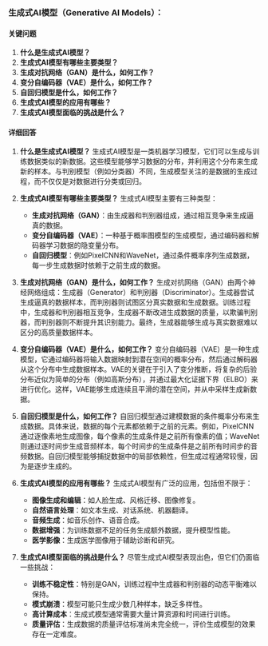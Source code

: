 ### 生成式AI模型（Generative AI Models）：

#### 关键问题

1. **什么是生成式AI模型？**
2. **生成式AI模型有哪些主要类型？**
3. **生成对抗网络（GAN）是什么，如何工作？**
4. **变分自编码器（VAE）是什么，如何工作？**
5. **自回归模型是什么，如何工作？**
6. **生成式AI模型的应用有哪些？**
7. **生成式AI模型面临的挑战是什么？**

#### 详细回答

1. **什么是生成式AI模型？**
   生成式AI模型是一类机器学习模型，它们可以生成与训练数据类似的新数据。这些模型能够学习数据的分布，并利用这个分布来生成新的样本。与判别模型（例如分类器）不同，生成模型关注的是数据的生成过程，而不仅仅是对数据进行分类或回归。

2. **生成式AI模型有哪些主要类型？**
   生成式AI模型主要有三种类型：
   - **生成对抗网络（GAN）**：由生成器和判别器组成，通过相互竞争来生成逼真的数据。
   - **变分自编码器（VAE）**：一种基于概率图模型的生成模型，通过编码器和解码器学习数据的隐变量分布。
   - **自回归模型**：例如PixelCNN和WaveNet，通过条件概率序列生成数据，每一步生成数据时依赖于之前生成的数据。

3. **生成对抗网络（GAN）是什么，如何工作？**
   生成对抗网络（GAN）由两个神经网络组成：生成器（Generator）和判别器（Discriminator）。生成器尝试生成逼真的数据样本，而判别器则试图区分真实数据和生成数据。训练过程中，生成器和判别器相互竞争，生成器不断改进生成数据的质量，以欺骗判别器，而判别器则不断提升其识别能力。最终，生成器能够生成与真实数据难以区分的高质量数据样本。

4. **变分自编码器（VAE）是什么，如何工作？**
   变分自编码器（VAE）是一种生成模型，它通过编码器将输入数据映射到潜在空间的概率分布，然后通过解码器从这个分布中生成数据样本。VAE的关键在于引入了变分推断，将复杂的后验分布近似为简单的分布（例如高斯分布），并通过最大化证据下界（ELBO）来进行优化。这样，VAE能够生成连续且平滑的潜在空间，并从中采样生成新数据。

5. **自回归模型是什么，如何工作？**
   自回归模型通过建模数据的条件概率分布来生成数据。具体来说，数据的每个元素都依赖于之前的元素。例如，PixelCNN通过逐像素地生成图像，每个像素的生成条件是之前所有像素的值；WaveNet则通过逐时间步生成音频样本，每个时间步的生成条件是之前所有时间步的音频数据。自回归模型能够捕捉数据中的局部依赖性，但生成过程通常较慢，因为是逐步生成的。

6. **生成式AI模型的应用有哪些？**
   生成式AI模型有广泛的应用，包括但不限于：
   - **图像生成和编辑**：如人脸生成、风格迁移、图像修复。
   - **自然语言处理**：如文本生成、对话系统、机器翻译。
   - **音频生成**：如音乐创作、语音合成。
   - **数据增强**：为训练数据不足的任务生成额外数据，提升模型性能。
   - **医学影像**：生成医学图像用于辅助诊断和研究。

7. **生成式AI模型面临的挑战是什么？**
   尽管生成式AI模型表现出色，但它们仍面临一些挑战：
   - **训练不稳定性**：特别是GAN，训练过程中生成器和判别器的动态平衡难以保持。
   - **模式崩溃**：模型可能只生成少数几种样本，缺乏多样性。
   - **高计算成本**：生成式模型通常需要大量计算资源和时间进行训练。
   - **质量评估**：生成数据的质量评估标准尚未完全统一，评价生成模型的效果存在一定难度。
